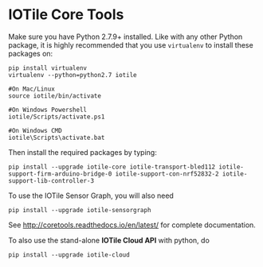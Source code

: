 # IOTile Core Tools

Make sure you have Python 2.7.9+ installed. Like with any other Python package, it is highly recommended
that you use `virtualenv` to install these packages on:

```
pip install virtualenv
virtualenv --python=python2.7 iotile

#On Mac/Linux
source iotile/bin/activate

#On Windows Powershell
iotile/Scripts/activate.ps1

#On Windows CMD
iotile\Scripts\activate.bat
```

Then install the required packages by typing:

```
pip install --upgrade iotile-core iotile-transport-bled112 iotile-support-firm-arduino-bridge-0 iotile-support-con-nrf52832-2 iotile-support-lib-controller-3
```

To use the IOTile Sensor Graph, you will also need

```
pip install --upgrade iotile-sensorgraph
```

See http://coretools.readthedocs.io/en/latest/ for complete documentation.

To also use the stand-alone **IOTile Cloud API** with python, do

```
pip install --upgrade iotile-cloud
```